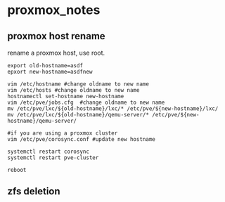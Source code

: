 # proxmox_notes

## proxmox host rename
rename a proxmox host, use root.
```
export old-hostname=asdf 
epxort new-hostname=asdfnew

vim /etc/hostname #change oldname to new name
vim /etc/hosts #change oldname to new name
hostnamectl set-hostname new-hostname
vim /etc/pve/jobs.cfg  #change oldname to new name
mv /etc/pve/lxc/${old-hostname}/lxc/* /etc/pve/${new-hostname}/lxc/
mv /etc/pve/lxc/${old-hostname}/qemu-server/* /etc/pve/${new-hostname}/qemu-server/

#if you are using a proxmox cluster
vim /etc/pve/corosync.conf #update new hostname

systemctl restart corosync
systemctl restart pve-cluster

reboot
```

## zfs deletion




